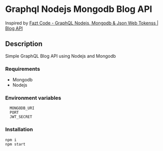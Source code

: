 # Graphql Nodejs Mongodb Blog API

Inspired by [Fazt Code - GraphQL Nodejs, Mongodb & Json Web Tokenss | Blog API](https://github.com/FaztWeb/graphql-nodejs-mongodb-blog)

## Description

Simple GraphQL Blog API using Nodejs and Mongodb

### Requirements

- Mongodb
- Nodejs

### Environment variables

```
  MONGODB_URI
  PORT
  JWT_SECRET
```

### Installation

```
npm i
npm start
```
